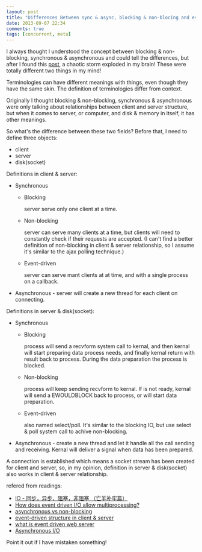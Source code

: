 ```yaml
---
layout: post
title: "Differences Between sync & async, blocking & non-blocing and event-driven"
date: 2013-09-07 22:34
comments: true
tags: [concurrent, meta]
---
```


I always thought I understood the concept between blocking & non-blocking, synchronous & asynchronous and could tell the differences, but after I found this [post](http://stackoverflow.com/questions/3231018/how-does-event-driven-i-o-allow-multiprocessing), a chaotic storm exploded in my brain! These were totally different two things in my mind!

Terminologies can have different meanings with things, even though they have the same skin. The definition of terminologies differ from context.

Originally I thought blocking & non-blocking, synchronous & asynchronous were only talking about relationships between client and server structure, but when it comes to server, or computer, and disk & memory in itself, it has other meanings.

So what's the difference between these two fields? Before that, I need to define three objects:

* client
* server
* disk(socket)

Definitions in client & server:

* Synchronous

	* Blocking

		server serve only one client at a time.

	* Non-blocking

		server can serve many clients at a time, but clients will need to constantly check if their requests are accepted. (I can't find a better definition of non-blocking in client & server relationship, so I assume it's similar to the ajax polling technique.)

	* Event-driven

		server can serve mant clients at at time, and with a single process on a callback.

* Asynchronous - server will create a new thread for each client on connecting.

Definitions in server & disk(socket):

* Synchronous

	* Blocking

		process will send a recvform system call to kernal, and then kernal will start preparing data process needs, and finally kernal return with result back to process. During the data preparation the process is blocked.

	* Non-blocking

		process will keep sending recvform to kernal. If is not ready, kernal will send a EWOULDBLOCK back to process, or will start data preparation.

	* Event-driven

		also named select/poll. It's similar to the blocking IO, but use select & poll system call to achive non-blocking.

* Asynchronous - create a new thread and let it handle all the call sending and receiving. Kernal will deliver a signal when data has been prepared.

A connection is established which means a socket stream has been created for client and server, so, in my opinion, definition in server & disk(socket) also works in client & server relationship.

refered from readings:

- [IO - 同步，异步，阻塞，非阻塞 （亡羊补牢篇）](http://blog.csdn.net/historyasamirror/article/details/5778378)
- [How does event driven I/O allow multiprocessing?](http://stackoverflow.com/questions/3231018/how-does-event-driven-i-o-allow-multiprocessing)
- [asynchronous vs non-blocking](http://stackoverflow.com/questions/2625493/asynchronous-vs-non-blocking)
- [event-driven structure in client & server](http://stackoverflow.com/questions/5325342/help-with-event-driven-tcp-server)
- [what is event driven web server](http://stackoverflow.com/questions/3981566/what-is-event-driven-web-server)
- [Asynchronous I/O](https://en.wikipedia.org/wiki/Asynchronous_I/O)

Point it out if I have mistaken something!
